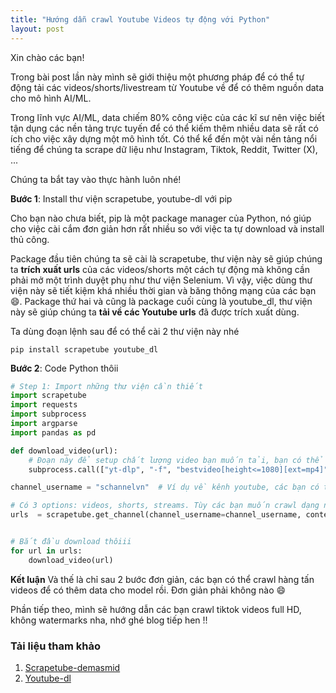 ```yaml
---
title: "Hướng dẫn crawl Youtube Videos tự động với Python"
layout: post
---
```



Xin chào các bạn!

Trong bài post lần này mình sẽ giới thiệu một phương pháp để có thể tự động tải các videos/shorts/livestream từ Youtube về để có thêm nguồn data cho mô hình AI/ML.

Trong lĩnh vực AI/ML, data chiếm 80% công việc của các kĩ sư nên việc biết tận dụng các nền tảng trực tuyến để có thể kiếm thêm nhiều data sẽ rất có ích cho việc xây dựng một mô hình tốt. Có thể kể đến một vài nền tảng nổi tiếng để chúng ta scrape dữ liệu như Instagram, Tiktok, Reddit, Twitter (X), ...

Chúng ta bắt tay vào thực hành luôn nhé!

**Bước 1**: Install thư viện scrapetube, youtube-dl với pip
    
Cho bạn nào chưa biết, pip là một package manager của Python, nó giúp cho việc cài cắm đơn giản hơn rất nhiều so với việc ta tự download và install thủ công.

Package đầu tiên chúng ta sẽ cài là scrapetube, thư viện này sẽ giúp chúng ta **trích xuất urls** của các videos/shorts một cách tự động mà không cần phải mở một trình duyệt phụ như thư viện Selenium. Vì vậy, việc dùng thư viện này sẽ tiết kiệm khá nhiều thời gian và băng thông mạng của các bạn 😄. Package thứ hai và cũng là package cuối cùng là youtube_dl, thư viện này sẽ giúp chúng ta **tải về các Youtube urls** đã được trích xuất dùng.


Ta dùng đoạn lệnh sau để có thể cài 2 thư viện này nhé

```
pip install scrapetube youtube_dl
```
**Bước 2**: Code Python thôii

```python
# Step 1: Import những thư viện cần thiết
import scrapetube
import requests
import subprocess
import argparse
import pandas as pd

def download_video(url):
    # Đoạn này để setup chất lượng video bạn muốn tải, bạn có thể tham khảo kĩ hơn tại đường link mình để bên dưới nha.
    subprocess.call(["yt-dlp", "-f", "bestvideo[height<=1080][ext=mp4]", url])

channel_username = "schannelvn"  # Ví dụ về kênh youtube, các bạn có thể lấy kênh nào tùy thích nhé

# Có 3 options: videos, shorts, streams. Tùy các bạn muốn crawl dạng nào và bỏ vào content type nha, mặc định sẽ là videos.
urls  = scrapetube.get_channel(channel_username=channel_username, content_type="videos")


# Bắt đầu download thôiii
for url in urls:
    download_video(url)
```

**Kết luận**
Và thế  là chỉ sau 2 bước đơn giản, các bạn có thể crawl hàng tấn videos để có thêm data cho model rồi. Đơn giản phải không nào 😄

Phần tiếp theo, mình sẽ hướng dẫn các bạn crawl tiktok videos full HD, không watermarks nha, nhớ ghé blog tiếp hen !!


### Tải liệu tham khảo
1. [Scrapetube-demasmid][Scrapetube-demasmid]
2. [Youtube-dl][youtube-dl]


[Scrapetube-demasmid]: https://github.com/dermasmid/scrapetube
[youtube-dl]: https://github.com/ytdl-org/youtube-dl
